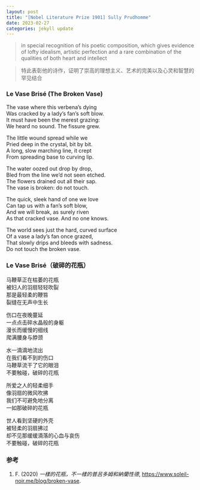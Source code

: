 ```yaml
---
layout: post
title: "[Nobel Literature Prize 1901] Sully Prudhomme"
date: 2023-02-27
categories: jekyll update
---
```


> in special recognition of his poetic composition, which gives evidence of lofty idealism, artistic perfection and a rare combination of the qualities of both heart and intellect

> 特此表彰他的诗作，证明了崇高的理想主义、艺术的完美以及心灵和智慧的罕见结合

### Le Vase Brisé (The Broken Vase)

The vase where this verbena’s dying<br/>
Was cracked by a lady’s fan’s soft blow.<br/>
It must have been the merest grazing:<br/>
We heard no sound. The fissure grew.

The little wound spread while we<br/>
Pried deep in the crystal, bit by bit.<br/>
A long, slow marching line, it crept<br/>
From spreading base to curving lip.

The water oozed out drop by drop,<br/>
Bled from the line we’d not seen etched.<br/>
The flowers drained out all their sap.<br/>
The vase is broken: do not touch.

The quick, sleek hand of one we love<br/>
Can tap us with a fan’s soft blow,<br/>
And we will break, as surely riven<br/>
As that cracked vase. And no one knows.

The world sees just the hard, curved surface<br/>
Of a vase a lady’s fan once grazed,<br/>
That slowly drips and bleeds with sadness.<br/>
Do not touch the broken vase.

### Le Vase Brisé（破碎的花瓶）

马鞭草正在枯萎的花瓶<br/>
被妇人的羽扇轻轻吹裂<br/>
那是最轻柔的鞭笞<br/>
裂缝在无声中生长

伤口在夜晚蔓延<br/>
一点点击碎水晶般的身躯<br/>
漫长而缓慢的细线<br/>
爬满腰身与脖颈

水一滴滴地流出<br/>
在我们看不到的伤口<br/>
马鞭草流干了它的眼泪<br/>
不要触碰，破碎的花瓶

所爱之人的轻柔细手<br/>
像羽扇的微风吹拂<br/>
我们不可避免地分离<br/>
一如那破碎的花瓶

世人看到坚硬的外壳<br/>
被轻柔的羽扇拂过<br/>
却不见那缓缓滴落的心血与哀伤<br/>
不要触碰，破碎的花瓶

### 参考

1. F. (2020) *一樣的花瓶，不一樣的普呂多姆和納蘭性德*, <https://www.soleil-noir.me/blog/broken-vase>.

